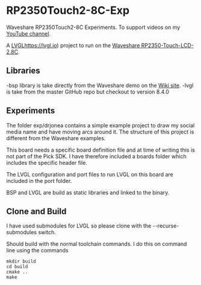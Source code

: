 # RP2350Touch2-8C-Exp
Waveshare RP2350Touch2-8C Experiments. To support videos on my [YouTube channel](https://youtube.com/@drjonea).

A [LVGL]()https://lvgl.io) project to run on the [Waveshare RP2350-Touch-LCD-2.8C](https://www.waveshare.com/wiki/RP2350-Touch-LCD-2.8C).

## Libraries
-bsp library is take directly from the Waveshare demo on the [Wiki site](https://www.waveshare.com/wiki/RP2350-Touch-LCD-2.8C).
-lvgl is take from the master GitHub repo but checkout to version 8.4.0

## Experiments
The folder exp/drjonea contains a simple example project to draw my social media name and have
moving arcs around it. The structure of this project is different from the Waveshare examples.

This board needs a specific board definition file and at time of writing this is not part of the Pick SDK. I have therefore included a boards folder which includes the specific header file.

The LVGL configuration and port files to run LVGL on this board are included in the port folder.

BSP and LVGL are build as static libraries and linked to the binary.

## Clone and Build
I have used submodules for LVGL so please clone with the --recurse-submodules switch.

Should build with the normal toolchain commands. I do this on command line using the commands
```
mkdir build
cd build
cmake ..
make
```
 


